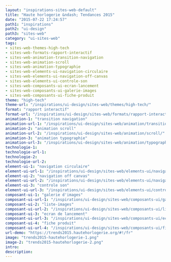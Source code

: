 ```yaml
---
layout: "inspirations-sites-web-default"
title: "Haute horlogerie &ndash; Tendances 2015"
date: "2015-07-22 17:24:57"
path1: "inspirations"
path2: "ui-design"
path3: "sites-web"
category: "ui-sites-web"
tags:
- sites-web-themes-high-tech
- sites-web-formats-rapport-interactif
- sites-web-animation-transition-navigation
- sites-web-animation-scroll
- sites-web-animation-typographie
- sites-web-elements-ui-navigation-circulaire
- sites-web-elements-ui-navigation-off-canvas
- sites-web-elements-ui-controle-son
- sites-web-composants-ui-ecran-lancement
- sites-web-composants-ui-galerie-images
- sites-web-composants-ui-fiche-produit
theme: "high-tech"
theme-url: "/inspirations/ui-design/sites-web/themes/high-tech/"
format: "rapport interactif"
format-url: "/inspirations/ui-design/sites-web/formats/rapport-interactif/"
animation-1: "transition navigation"
animation-url-1: "/inspirations/ui-design/sites-web/animation/transition-navigation/"
animation-2: "animation scroll"
animation-url-2: "/inspirations/ui-design/sites-web/animation/scroll/"
animation-3: "animation typographie"
animation-url-3: "/inspirations/ui-design/sites-web/animation/typographie/"
technologie-1:
technologie-url-1:
technologie-2:
technologie-url-2:
element-ui-1: "navigation circulaire"
element-ui-url-1: "/inspirations/ui-design/sites-web/elements-ui/navigation-circulaire/"
element-ui-2: "navigation off canvas"
element-ui-url-2: "/inspirations/ui-design/sites-web/elements-ui/navigation-off-canvas/"
element-ui-3: "controle son"
element-ui-url-3: "/inspirations/ui-design/sites-web/elements-ui/controle-son/"
composant-ui-1: "galerie d'images"
composant-ui-url-1: "/inspirations/ui-design/sites-web/composants-ui/galerie-images/"
composant-ui-2: "liste-images"
composant-ui-url-2: "/inspirations/ui-design/sites-web/composants-ui/liste-images/"
composant-ui-3: "ecran de lancement"
composant-ui-url-3: "/inspirations/ui-design/sites-web/composants-ui/ecran-lancement/"
composant-ui-4: "fiche produit"
composant-ui-url-4: "/inspirations/ui-design/sites-web/composants-ui/fiche-produit/"
url-demo: "https://trends2015.hautehorlogerie.org/#!/fr"
image: "trends2015-hautehorlogerie-1.png"
image-2: "trends2015-hautehorlogerie-2.png"
intro:
description:
---
```

